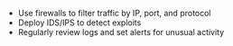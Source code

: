 - Use firewalls to filter traffic by IP, port, and protocol  
- Deploy IDS/IPS to detect exploits  
- Regularly review logs and set alerts for unusual activity